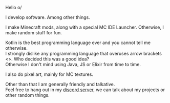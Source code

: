 Hello o/

I develop software. Among other things.

I make Minecraft mods, along with a special MC IDE Launcher.
Otherwise, I make random stuff for fun.

Kotlin is the best programming language ever and you cannot tell me otherwise. \
I strongly dislike any programming language that overuses arrow brackets <>. Who decided this was a good idea? \
Otherwise I don't mind using Java, JS or Elixir from time to time.

I also do pixel art, mainly for MC textures.

Other than that I am generally friendly and talkative. \
Feel free to hang out in my [discord server](https://discord.gg/26Xd7cE7Ww), we can talk about my projects or other random things.
